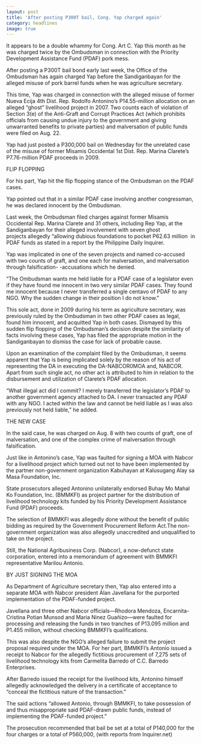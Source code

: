 ```yaml
---
layout: post
title: 'After posting P300T bail, Cong. Yap charged again'
category: headlines
image: true
---
```


It appears to be a double whammy for Cong. Art C. Yap this month as he was charged twice by the Ombudsman in connection with the Priority Development Assistance Fund (PDAF) pork mess.

After posting a P300T bail bond early last week, the Office of the Ombudsman has again charged Yap before the Sandiganbayan for the alleged misuse of pork barrel funds when he was agriculture secretary.

This time, Yap was charged in connection with the alleged misuse of former Nueva Ecija 4th Dist. Rep. Rodolfo Antonino’s P14.55-million allocation on an alleged “ghost” livelihood project in 2007.
Two counts each of violation of Section 3(e) of the Anti-Graft and Corrupt Practices Act (which prohibits officials from causing undue injury to the government and giving unwarranted benefits to private parties) and malversation of public funds were filed on Aug. 22.

Yap had just posted a P300,000 bail on Wednesday for the unrelated case of the misuse of former Misamis Occidental 1st Dist. Rep. Marina Clarete’s P7.76-million PDAF proceeds in 2009.

FLIP FLOPPING

For his part, Yap hit the flip flopping stance of the Ombudsman on the PDAF cases.

Yap pointed out that in a similar PDAF case involving another congressman, he was declared innocent by the Ombudsman.

Last week, the Ombudsman filed charges against former Misamis Occidental Rep. Marina Clarete and 31 others, including Rep Yap, at the Sandiganbayan for their alleged involvement with seven ghost projects allegedly “allowing dubious foundations to pocket P62.63 million  in PDAF funds as stated in a report by the Philippine Daily Inquirer. 

Yap was implicated in one of the seven projects and named co-accused with two counts of graft, and one each for malversation, and malversation through falsification- -accusations which he denied.

“The Ombudsman wants me held liable for a PDAF case of a legislator even if they have found me innocent in two very similar PDAF cases. They found me innocent because I never transferred a single centavo of PDAF to any NGO. Why the sudden change in their position I do not know.”

This sole act, done in 2009 during his term as agriculture secretary, was previously ruled by the Ombudsman in two other PDAF cases as legal, found him innocent, and acquitted Yap in both cases.
Dismayed by this sudden flip flopping of the Ombudsman’s decision despite the similarity of facts involving these cases, Yap has filed the appropriate motion in the Sandiganbayan to dismiss the case for lack of probable cause.

Upon an examination of the complaint filed by the Ombudsman, it seems apparent that Yap is being implicated solely by the reason of his act of representing the DA in executing the DA-NABCOR0MOA and, NABCOR. Apart from such single act, no other act is attributed to him in relation to the disbursement and utilization of Clarete’s PDAF allocation.

“What illegal act did I commit? I merely transferred the legislator’s PDAF to another government agency attached to DA. I never transacted any PDAF with any NGO. I acted within the law and cannot be held liable as I was also previously not held liable,” he added.

THE NEW CASE

In the said case, he was charged on Aug. 8 with two counts of graft, one of malversation, and one of the complex crime of malversation through falsification.

Just like in Antonino’s case, Yap was faulted for signing a MOA with Nabcor for a livelihood project which turned out not to have been implemented by the partner non-government organization Kabuhayan at Kalusugang Alay sa Masa Foundation, Inc. 

State prosecutors alleged Antonino unilaterally endorsed Buhay Mo Mahal Ko Foundation, Inc. (BMMKFI) as project partner for the distribution of livelihood technology kits funded by his Priority Development Assistance Fund (PDAF) proceeds.

The selection of BMMKFI was allegedly done without the benefit of public bidding as required by the Government Procurement Reform Act.The non-government organization was also allegedly unaccredited and unqualified to take on the project.

Still, the National Agribusiness Corp. (Nabcor), a now-defunct state corporation, entered into a memorandum of agreement with BMMKFI representative Marilou Antonio.

BY JUST SIGNING THE MOA

As Department of Agriculture secretary then, Yap also entered into a separate MOA with Nabcor president Alan Javellana for the purported implementation of the PDAF-funded project.

Javellana and three other Nabcor officials—Rhodora Mendoza, Encarnita-Cristina Potian Munsod and Maria Ninez Guañizo—were faulted for processing and releasing the funds in two tranches of P13.095 million and P1.455 million, without checking BMMKFI’s qualifications.

This was also despite the NGO’s alleged failure to submit the project proposal required under the MOA.
For her part, BMMKFI’s Antonio issued a receipt to Nabcor for the allegedly fictitious procurement of 7,275 sets of livelihood technology kits from Carmelita Barredo of C.C. Barredo Enterprises.

After Barredo issued the receipt for the livelihood kits, Antonino himself allegedly acknowledged the delivery in a certificate of acceptance to “conceal the fictitious nature of the transaction.”

The said actions “allowed Antonio, through BMMKFI, to take possession of and thus misappropriate said PDAF-drawn public funds, instead of implementing the PDAF-funded project.”

The prosecution recommended that bail be set at a total of P140,000 for the four charges or a total of P560,000, (with reports from Inquirer.net)